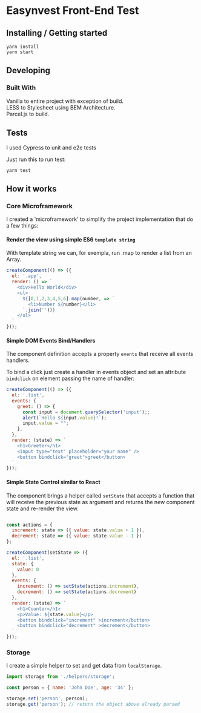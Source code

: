 # Easynvest Front-End Test

## Installing / Getting started

```shell
yarn install
yarn start
```

## Developing

### Built With

Vanilla to entire project with exception of build. <br/>
LESS to Stylesheet using BEM Architecture. <br/>
Parcel.js to build.

## Tests

I used Cypress to unit and e2e tests

Just run this to run test:

```shell
yarn test
```

## How it works

### Core Microframework

I created a 'microframework' to simplify the project implementation that do a few things:

#### Render the view using simple ES6 `template string` 

With template string we can, for exempla, run .map to render a list from an Array.

```js
createComponent(() => ({
  el: '.app',
  render: () => `
    <div>Hello World</div>
    <ul>
      ${[0,1,2,3,4,5,6].map(number, => `
        <li>Number ${number}</li>
      `.join(''))}
    </ul>
  `
}));
```

#### Simple DOM Events Bind/Handlers
The component definition accepts a property `events` that receive all events handlers.

To bind a click just create a handler in events object and set an attribute `bindclick` on element passing the name of handler:

```js
createComponent(() => ({
  el: '.list',
  events: {
    greet: () => {
      const input = document.querySelector('input');;
      alert(`Hello ${input.value}!`);
      input.value = "";
    },
  },
  render: (state) => `
    <h1>Greeter</h1>
    <input type="text" placeholder="your name" />
    <button bindclick="greet">greet</button>
  `
}));
```

#### Simple State Control similar to React

The component brings a helper called `setState` that accepts a function that will receive the previous state as argument and returns the new component state and re-render the view.

```js

const actions = {
  increment: state => ({ value: state.value + 1 }),
  decrement: state => ({ value: state.value - 1 })
};

createComponent(setState => ({
  el: '.list',
  state: {
    value: 0
  },
  events: {
    increment: () => setState(actions.increment),
    decrement: () => setState(actions.decrement)
  },
  render: (state) => `
    <h1>Counter</h1>
    <p>Value: ${state.value}</p>
    <button bindclick="increment" >increment</button>
    <button bindclick="decrement" >decrement</button>
  `
}));
```
### Storage

I create a simple helper to set and get data from `localStorage`.

```js
import storage from './helpers/storage';

const person = { name: 'John Doe', age: '34' };

storage.set('person', person);
storage.get('person'); // return the object above already parsed
```
